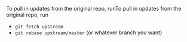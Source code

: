 To pull in updates from the original repo, runTo pull in updates from the original repo, run


* `git fetch upstream`
* `git rebase upstream/master` (or whatever branch you want)